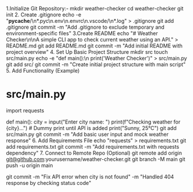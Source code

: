 1.Initialize Git Repository:-
   mkdir weather-checker
   cd weather-checker
   git init
2. Create .gitignore
  echo -e "__pycache__/\n*.pyc\n.env\n.envrc\n.vscode/\n*.log" > .gitignore
  git add .gitignore
  git commit -m "Add .gitignore to exclude temporary and environment-specific files"
3.Create README
 echo "# Weather Checker\n\nA simple CLI app to check current weather using an API." > README.md
 git add README.md
 git commit -m "Add initial README with project overview"
 4. Set Up Basic Project Structure
mkdir src
touch src/main.py
echo -e "def main():\n    print('Weather Checker')" > src/main.py
git add src/
git commit -m "Create initial project structure with main script"
5. Add Functionality (Example)
# src/main.py
import requests

def main():
    city = input("Enter city name: ")
    print(f"Checking weather for {city}...")
    # Dummy print until API is added
    print("Sunny, 25°C")
git add src/main.py
git commit -m "Add basic user input and mock weather response"
6. Add Requirements File
echo "requests" > requirements.txt
git add requirements.txt
git commit -m "Add requirements.txt with requests dependency"
7. Connect to Remote Repo (Optional)
git remote add origin git@github.com:yourusername/weather-checker.git
git branch -M main
git push -u origin main

git commit -m "Fix API error when city is not found" -m "Handled 404 response by checking status code"
